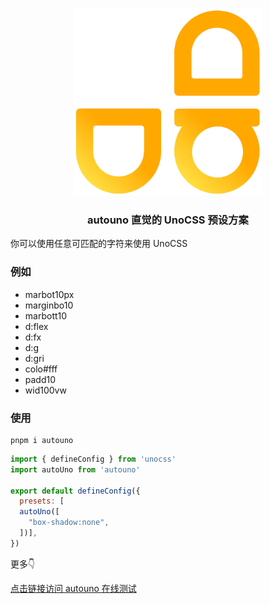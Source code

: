 <p align="center">
  <a target="_blank" href="https://larryzhu-dev.github.io/autoLarryPages/autouno/">
  <img alt="autouno" src="./logo.svg" width="300">
  </a>
</p>

<p align="center">
  <h3 align="center">autouno 直觉的 UnoCSS 预设方案</h3>
</p>
你可以使用任意可匹配的字符来使用 UnoCSS

### 例如

- marbot10px
- marginbo10
- marbott10
- d:flex
- d:fx
- d:g
- d:gri
- colo#fff
- padd10
- wid100vw

### 使用

```shell
pnpm i autouno
```

```js
import { defineConfig } from 'unocss'
import autoUno from 'autouno'

export default defineConfig({
  presets: [
  autoUno([
    "box-shadow:none",
  ])], 
})

```




更多👇

[点击链接访问 autouno 在线测试](https://larryzhu-dev.github.io/autoLarryPages/autouno/)